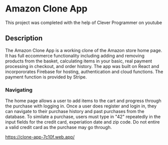 # Amazon Clone App

This project was completed with the help of Clever Programmer on youtube

## Description

The Amazon Clone App is a working clone of the Amazon store home page. It has full eccommerce functionality including adding and removing products from the basket, calculating items in your basic, real payment processing in checkout, and order history. The app was built on React and incorpororates Firebase for hosting, authentication and cloud functions. The payment function is provided by Stripe. 

### Navigating

The home page allows a user to add items to the cart and progress through the purchase with logging in. Once a user does register and login in, they can navigate to their purchase history and past purchases from the database. To similate a purchase, users must type in "42" repeatedly in the input fields for the credit card, experiation date and zip code. Do not entire a valid credit card as the purchase may go through. 

https://clone-app-7c10f.web.app/

